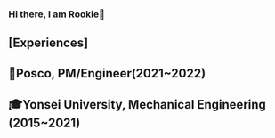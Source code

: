 ### Hi there, I am Rookie👋

## [Experiences]
## 🏢Posco, PM/Engineer(2021~2022)
## 🎓Yonsei University, Mechanical Engineering (2015~2021)

<!--
**Rookie0031/Rookie0031** is a ✨ _special_ ✨ repository because its `README.md` (this file) appears on your GitHub profile.

Here are some ideas to get you started:

- 🔭 I’m currently working on ...
- 🌱 I’m currently learning ...
- 👯 I’m looking to collaborate on ...
- 🤔 I’m looking for help with ...
- 💬 Ask me about ...
- 📫 How to reach me: ...dqw
- 😄 Pronouns: ...
- ⚡ Fun fact: ...
-->
